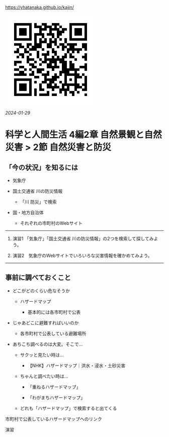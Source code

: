 https://yhatanaka.github.io/kajin/

<img src="QR_343148.png" title="" alt="QR_343148.png" data-align="right">

*2024-01-29*

# 科学と人間生活 4編2章 自然景観と自然災害 > 2節 自然災害と防災

## 「今の状況」を知るには

- 気象庁

- 国土交通省  川の防災情報
  
  - 「川  防災」で検索

- 国・地方自治体
  
  - それぞれの市町村のWebサイト

---

1. 演習1 「気象庁」「国土交通省  川の防災情報」の2つを検索して探してみよう。

2. 演習2　気象庁のWebサイトでいろいろな災害情報を確かめてみよう。

---

## 事前に調べておくこと

- どこがどのくらい危なそうか
  
  - ハザードマップ
    
    - 基本的には各市町村で公表

- じゃあどこに避難すればいいのか
  
  - 各市町村で公表している避難場所

- あちこち調べるのは大変。そこで…
  
  - サクッと見たい時は…
    
    - 【NHK】ハザードマップ｜洪水・浸水・土砂災害
  
  - ちゃんと調べたい時は…
    
    - 「重ねるハザードマップ」
    
    - 「わがまちハザードマップ」
  
  - どれも「ハザードマップ」で検索すると出てくる

市町村で公表しているハザードマップへのリンク

演習

